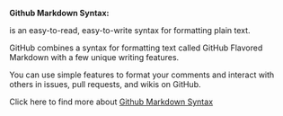 **Github Markdown Syntax:**

is an easy-to-read, easy-to-write syntax for formatting plain text.

GitHub combines a syntax for formatting text called GitHub Flavored Markdown with a few unique writing features.

You can use simple features to format your comments and interact with others in issues, pull requests, and wikis on GitHub.

Click here to find more about [Github Markdown Syntax](https://docs.github.com/en/github/writing-on-github/basic-writing-and-formatting-syntax)